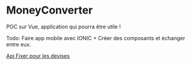 # MoneyConverter

POC sur Vue, application qui pourra être utile ! 

Todo: Faire app mobile avec IONIC + Créer des composants et échanger entre eux.

[Api Fixer pour les devises](https://apilayer.com/marketplace/fixer-api)